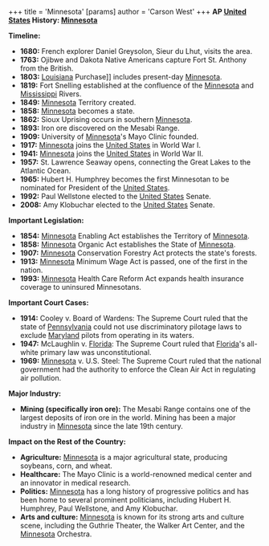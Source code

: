 +++
 title = 'Minnesota'
[params]
	author = 'Carson West'
+++
**AP [United States](./../united-states/) History: [Minnesota](./../minnesota/)**

**Timeline:**

* **1680:** French explorer Daniel Greysolon, Sieur du Lhut, visits the area.
* **1763:** Ojibwe and Dakota Native Americans capture Fort St. Anthony from the British.
* **1803:** [Louisiana](./../louisiana/) Purchase]] includes present-day [Minnesota](./../minnesota/).
* **1819:** Fort Snelling established at the confluence of the [Minnesota](./../minnesota/) and [Mississippi](./../mississippi/) Rivers.
* **1849:** [Minnesota](./../minnesota/) Territory created.
* **1858:** [Minnesota](./../minnesota/) becomes a state.
* **1862:** Sioux Uprising occurs in southern [Minnesota](./../minnesota/).
* **1893:** Iron ore discovered on the Mesabi Range.
* **1909:** University of [Minnesota](./../minnesota/)'s Mayo Clinic founded.
* **1917:** [Minnesota](./../minnesota/) joins the [United States](./../united-states/) in World War I.
* **1941:** [Minnesota](./../minnesota/) joins the [United States](./../united-states/) in World War II.
* **1957:** St. Lawrence Seaway opens, connecting the Great Lakes to the Atlantic Ocean.
* **1965:** Hubert H. Humphrey becomes the first Minnesotan to be nominated for President of the [United States](./../united-states/).
* **1992:** Paul Wellstone elected to the [United States](./../united-states/) Senate.
* **2008:** Amy Klobuchar elected to the [United States](./../united-states/) Senate.

**Important Legislation:**

* **1854:** [Minnesota](./../minnesota/) Enabling Act establishes the Territory of [Minnesota](./../minnesota/).
* **1858:** [Minnesota](./../minnesota/) Organic Act establishes the State of [Minnesota](./../minnesota/).
* **1907:** [Minnesota](./../minnesota/) Conservation Forestry Act protects the state's forests.
* **1913:** [Minnesota](./../minnesota/) Minimum Wage Act is passed, one of the first in the nation.
* **1993:** [Minnesota](./../minnesota/) Health Care Reform Act expands health insurance coverage to uninsured Minnesotans.

**Important Court Cases:**

* **1914:** Cooley v. Board of Wardens: The Supreme Court ruled that the state of [Pennsylvania](./../pennsylvania/) could not use discriminatory pilotage laws to exclude [Maryland](./../maryland/) pilots from operating in its waters.
* **1947:** McLaughlin v. [Florida](./../florida/): The Supreme Court ruled that [Florida](./../florida/)'s all-white primary law was unconstitutional.
* **1969:** [Minnesota](./../minnesota/) v. U.S. Steel: The Supreme Court ruled that the national government had the authority to enforce the Clean Air Act in regulating air pollution.

**Major Industry:**

* **Mining (specifically iron ore):** The Mesabi Range contains one of the largest deposits of iron ore in the world. Mining has been a major industry in [Minnesota](./../minnesota/) since the late 19th century.

**Impact on the Rest of the Country:**

* **Agriculture:** [Minnesota](./../minnesota/) is a major agricultural state, producing soybeans, corn, and wheat.
* **Healthcare:** The Mayo Clinic is a world-renowned medical center and an innovator in medical research.
* **Politics:** [Minnesota](./../minnesota/) has a long history of progressive politics and has been home to several prominent politicians, including Hubert H. Humphrey, Paul Wellstone, and Amy Klobuchar.
* **Arts and culture:** [Minnesota](./../minnesota/) is known for its strong arts and culture scene, including the Guthrie Theater, the Walker Art Center, and the [Minnesota](./../minnesota/) Orchestra.